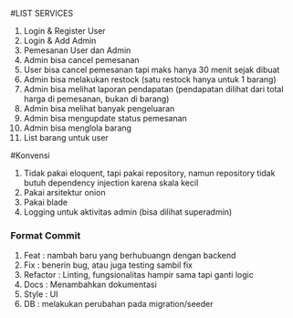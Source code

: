 #LIST SERVICES
1. Login & Register User
2. Login & Add Admin
3. Pemesanan User dan Admin
4. Admin bisa cancel pemesanan
5. User bisa cancel pemesanan tapi maks hanya 30 menit sejak dibuat
6. Admin bisa melakukan restock (satu restock hanya untuk 1 barang)
7. Admin bisa melihat laporan pendapatan (pendapatan dilihat dari total harga di pemesanan, bukan di barang)
8. Admin bisa melihat banyak pengeluaran
9. Admin bisa mengupdate status pemesanan
10. Admin bisa menglola barang
11. List barang untuk user

#Konvensi
1. Tidak pakai eloquent, tapi pakai repository, namun repository tidak butuh dependency injection karena skala kecil
2. Pakai arsitektur onion
3. Pakai blade
4. Logging untuk aktivitas admin (bisa dilihat superadmin)

### Format Commit
1. Feat : nambah baru yang berhubuangn dengan backend
2. Fix : benerin bug, atau juga testing sambil fix
3. Refactor : Linting, fungsionalitas hampir sama tapi ganti logic 
4. Docs : Menambahkan dokumentasi
5. Style : UI
6. DB : melakukan perubahan pada migration/seeder
